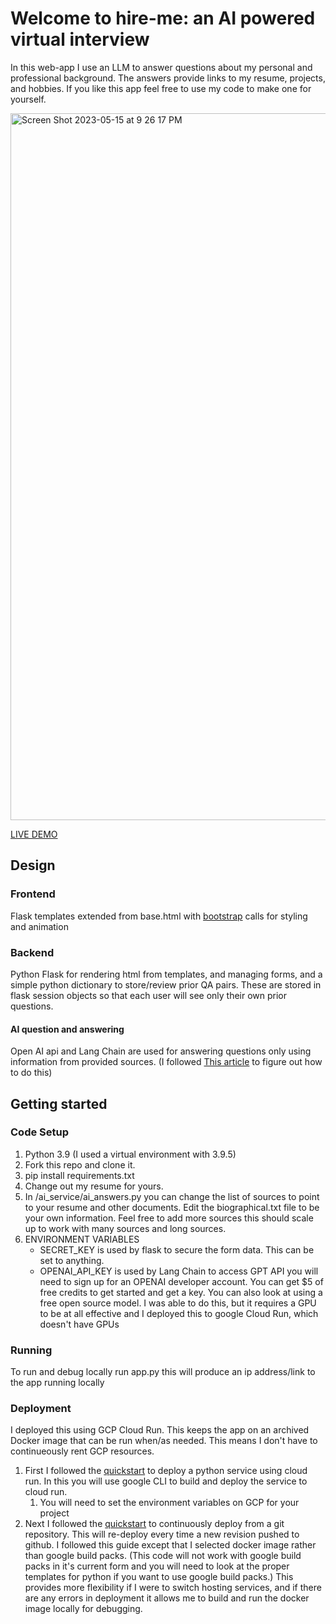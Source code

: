 # Welcome to hire-me: an AI powered virtual interview
In this web-app I use an LLM to answer questions about my personal and professional background. The answers provide links to my resume, projects, and hobbies. If you like this app feel free to use my code to make one for yourself.

<img width="1131" alt="Screen Shot 2023-05-15 at 9 26 17 PM" src="https://github.com/joelsprunger/hire-me/assets/43421397/3c47ad5d-6160-471e-b42e-2b520ac5f3ad">


[LIVE DEMO](https://hire-joel.com)

## Design
### Frontend
Flask templates extended from base.html with [bootstrap](https://getbootstrap.com/) calls for styling and animation

### Backend
Python Flask for rendering html from templates, and managing forms, and a simple python dictionary to store/review prior QA pairs. 
These are stored in flask session objects so that each user will see only their own prior questions.

#### AI question and answering
Open AI api and Lang Chain are used for answering questions only using information from provided sources. (I followed [This article](https://dagster.io/blog/chatgpt-langchain) to figure out how to do this)

## Getting started
### Code Setup
1) Python 3.9 (I used a virtual environment with 3.9.5) 
2) Fork this repo and clone it.
3) pip install requirements.txt
4) Change out my resume for yours.
5) In /ai_service/ai_answers.py you can change the list of sources to point to your resume and other documents. Edit the biographical.txt
file to be your own information. Feel free to add more sources this should scale up to work with many
sources and long sources.
6) ENVIRONMENT VARIABLES 
   * SECRET_KEY is used by flask to secure the form data. This can
   be set to anything. 
   * OPENAI_API_KEY is used by Lang Chain to access GPT API you will need to sign up for an OPENAI developer account. You can get $5 of free
   credits to get started and get a key. You can also look at using a free open source model. I was able to do this, but it requires a GPU to be 
   at all effective and I deployed this to google Cloud Run, which doesn't have GPUs

### Running 
To run and debug locally run app.py this will produce an ip address/link to the app running locally

### Deployment
I deployed this using GCP Cloud Run. This keeps the app on an archived Docker image that can be run when/as needed. This means I don't have to continueously rent GCP resources.
1) First I followed the [quickstart](https://cloud.google.com/run/docs/quickstarts/build-and-deploy/deploy-python-service) to deploy a python service using cloud run. In this you will use google CLI to build and deploy the service to cloud run.
   1) You will need to set the environment variables on GCP for your project
2) Next I followed the [quickstart](https://cloud.google.com/run/docs/quickstarts/deploy-continuously#cloudrun_deploy_continuous_code-python) to continuously deploy from a git repository. This will re-deploy every time a new revision pushed to github. I followed this guide except that I selected docker image rather than google build packs. (This code will not work with google build packs in it's current form and you will need to look at the proper templates for python if you want to use google build packs.)
This provides more flexibility if I were to switch hosting services, and if there are any errors in deployment it allows me to build and run the docker image locally for debugging.



